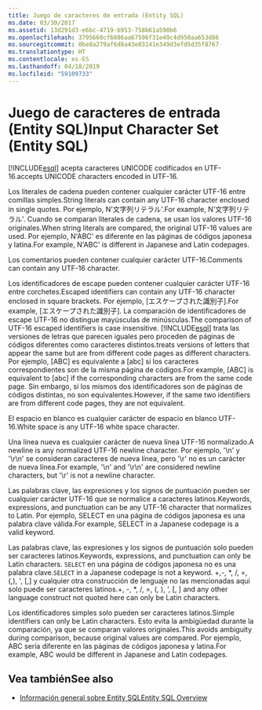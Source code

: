 ```yaml
---
title: Juego de caracteres de entrada (Entity SQL)
ms.date: 03/30/2017
ms.assetid: 13d291d3-e6bc-4719-b953-758b61a590b6
ms.openlocfilehash: 3795660cf6086aa67596f31e49c4d950aa653d86
ms.sourcegitcommit: 0be8a279af6d8a43e03141e349d3efd5d35f8767
ms.translationtype: HT
ms.contentlocale: es-ES
ms.lasthandoff: 04/18/2019
ms.locfileid: "59109733"
---
```

# <a name="input-character-set-entity-sql"></a><span data-ttu-id="61803-102">Juego de caracteres de entrada (Entity SQL)</span><span class="sxs-lookup"><span data-stu-id="61803-102">Input Character Set (Entity SQL)</span></span>
[!INCLUDE[esql](../../../../../../includes/esql-md.md)] <span data-ttu-id="61803-103">acepta caracteres UNICODE codificados en UTF-16.</span><span class="sxs-lookup"><span data-stu-id="61803-103">accepts UNICODE characters encoded in UTF-16.</span></span>  
  
 <span data-ttu-id="61803-104">Los literales de cadena pueden contener cualquier carácter UTF-16 entre comillas simples.</span><span class="sxs-lookup"><span data-stu-id="61803-104">String literals can contain any UTF-16 character enclosed in single quotes.</span></span> <span data-ttu-id="61803-105">Por ejemplo, N'文字列リテラル'.</span><span class="sxs-lookup"><span data-stu-id="61803-105">For example, N'文字列リテラル'.</span></span> <span data-ttu-id="61803-106">Cuando se comparan literales de cadena, se usan los valores UTF-16 originales.</span><span class="sxs-lookup"><span data-stu-id="61803-106">When string literals are compared, the original UTF-16 values are used.</span></span> <span data-ttu-id="61803-107">Por ejemplo, N'ABC' es diferente en las páginas de códigos japonesa y latina.</span><span class="sxs-lookup"><span data-stu-id="61803-107">For example, N'ABC' is different in Japanese and Latin codepages.</span></span>  
  
 <span data-ttu-id="61803-108">Los comentarios pueden contener cualquier carácter UTF-16.</span><span class="sxs-lookup"><span data-stu-id="61803-108">Comments can contain any UTF-16 character.</span></span>  
  
 <span data-ttu-id="61803-109">Los identificadores de escape pueden contener cualquier carácter UTF-16 entre corchetes.</span><span class="sxs-lookup"><span data-stu-id="61803-109">Escaped identifiers can contain any UTF-16 character enclosed in square brackets.</span></span> <span data-ttu-id="61803-110">Por ejemplo, [エスケープされた識別子].</span><span class="sxs-lookup"><span data-stu-id="61803-110">For example, [エスケープされた識別子].</span></span> <span data-ttu-id="61803-111">La comparación de identificadores de escape UTF-16 no distingue mayúsculas de minúsculas.</span><span class="sxs-lookup"><span data-stu-id="61803-111">The comparison of UTF-16 escaped identifiers is case insensitive.</span></span> [!INCLUDE[esql](../../../../../../includes/esql-md.md)] <span data-ttu-id="61803-112">trata las versiones de letras que parecen iguales pero proceden de páginas de códigos diferentes como caracteres distintos.</span><span class="sxs-lookup"><span data-stu-id="61803-112">treats versions of letters that appear the same but are from different code pages as different characters.</span></span> <span data-ttu-id="61803-113">Por ejemplo, [ABC] es equivalente a [abc] si los caracteres correspondientes son de la misma página de códigos.</span><span class="sxs-lookup"><span data-stu-id="61803-113">For example, [ABC] is equivalent to [abc] if the corresponding characters are from the same code page.</span></span> <span data-ttu-id="61803-114">Sin embargo, si los mismos dos identificadores son de páginas de códigos distintas, no son equivalentes.</span><span class="sxs-lookup"><span data-stu-id="61803-114">However, if the same two identifiers are from different code pages, they are not equivalent.</span></span>  
  
 <span data-ttu-id="61803-115">El espacio en blanco es cualquier carácter de espacio en blanco UTF-16.</span><span class="sxs-lookup"><span data-stu-id="61803-115">White space is any UTF-16 white space character.</span></span>  
  
 <span data-ttu-id="61803-116">Una línea nueva es cualquier carácter de nueva línea UTF-16 normalizado.</span><span class="sxs-lookup"><span data-stu-id="61803-116">A newline is any normalized UTF-16 newline character.</span></span> <span data-ttu-id="61803-117">Por ejemplo, '\n' y '\r\n' se consideran caracteres de nueva línea, pero '\r' no es un carácter de nueva línea.</span><span class="sxs-lookup"><span data-stu-id="61803-117">For example, '\n' and '\r\n' are considered newline characters, but '\r' is not a newline character.</span></span>  
  
 <span data-ttu-id="61803-118">Las palabras clave, las expresiones y los signos de puntuación pueden ser cualquier carácter UTF-16 que se normalice a caracteres latinos.</span><span class="sxs-lookup"><span data-stu-id="61803-118">Keywords, expressions, and punctuation can be any UTF-16 character that normalizes to Latin.</span></span> <span data-ttu-id="61803-119">Por ejemplo, SELECT en una página de códigos japonesa es una palabra clave válida.</span><span class="sxs-lookup"><span data-stu-id="61803-119">For example, SELECT in a Japanese codepage is a valid keyword.</span></span>  
  
 <span data-ttu-id="61803-120">Las palabras clave, las expresiones y los signos de puntuación solo pueden ser caracteres latinos.</span><span class="sxs-lookup"><span data-stu-id="61803-120">Keywords, expressions, and punctuation can only be Latin characters.</span></span> <span data-ttu-id="61803-121">`SELECT` en una página de códigos japonesa no es una palabra clave.</span><span class="sxs-lookup"><span data-stu-id="61803-121">`SELECT` in a Japanese codepage is not a keyword.</span></span> <span data-ttu-id="61803-122">+,-, \*, /, =, (,), ', [,] y cualquier otra construcción de lenguaje no las mencionadas aquí solo puede ser caracteres latinos.</span><span class="sxs-lookup"><span data-stu-id="61803-122">+, -, \*, /, =, (, ), ‘, [, ] and any other language construct not quoted here can only be Latin characters.</span></span>  
  
 <span data-ttu-id="61803-123">Los identificadores simples solo pueden ser caracteres latinos.</span><span class="sxs-lookup"><span data-stu-id="61803-123">Simple identifiers can only be Latin characters.</span></span> <span data-ttu-id="61803-124">Esto evita la ambigüedad durante la comparación, ya que se comparan valores originales.</span><span class="sxs-lookup"><span data-stu-id="61803-124">This avoids ambiguity during comparison, because original values are compared.</span></span> <span data-ttu-id="61803-125">Por ejemplo, ABC sería diferente en las páginas de códigos japonesa y latina.</span><span class="sxs-lookup"><span data-stu-id="61803-125">For example, ABC would be different in Japanese and Latin codepages.</span></span>  
  
## <a name="see-also"></a><span data-ttu-id="61803-126">Vea también</span><span class="sxs-lookup"><span data-stu-id="61803-126">See also</span></span>

- [<span data-ttu-id="61803-127">Información general sobre Entity SQL</span><span class="sxs-lookup"><span data-stu-id="61803-127">Entity SQL Overview</span></span>](../../../../../../docs/framework/data/adonet/ef/language-reference/entity-sql-overview.md)
